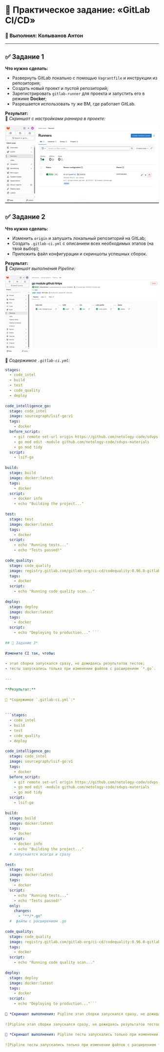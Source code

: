 # 🧪 Практическое задание: «GitLab CI/CD»  
### 👤 Выполнил: Колыванов Антон  

---

## ✅ Задание 1  

**Что нужно сделать:**  

- Развернуть GitLab локально с помощью `Vagrantfile` и инструкции из репозитория;  
- Создать новый проект и пустой репозиторий;  
- Зарегистрировать `gitlab-runner` для проекта и запустить его в режиме **Docker**;  
- Разрешается использовать ту же ВМ, где работает GitLab.  

**Результат:**  
📎 *Скриншот с настройками раннера в проекте:*  

![Скриншот с настройками раннера в проекте](img/1.png)  
 
## ✅ Задание 2 

**Что нужно сделать:**  

- Изменить `origin` и запушить локальный репозиторий на GitLab;  
- Создать `.gitlab-ci.yml` с описанием всех необходимых этапов (на твой выбор);  
- Приложить файл конфигурации и скриншоты успешных сборок.  

**Результат:**  
📎 *Скриншот выполнения Pipeline:*  

![Скрин выполнения Pipeline](img/2.png)  

📄 *Содержимое `.gitlab-ci.yml`:*  

```yaml
stages:
  - code_intel
  - build
  - test
  - code_quality
  - deploy

code_intelligence_go:
  stage: code_intel
  image: sourcegraph/lsif-go:v1
  tags:
    - docker
  before_script:
    - git remote set-url origin https://github.com/netology-code/sdvps-materials.git
    - go mod edit -module github.com/netology-code/sdvps-materials
    - go mod tidy
  script:
    - lsif-go

build:
  stage: build
  image: docker:latest
  tags:
    - docker
  script:
    - docker info
    - echo "Building the project..."

test:
  stage: test
  image: docker:latest
  tags:
    - docker
  script:
    - echo "Running tests..."
    - echo "Tests passed!"

code_quality:
  stage: code_quality
  image: registry.gitlab.com/gitlab-org/ci-cd/codequality:0.96.0-gitlab.1
  tags:
    - docker
  script:
    - echo "Running code quality scan..."

deploy:
  stage: deploy
  image: docker:latest
  tags:
    - docker
  script:
    - echo "Deploying to production..." ```

## 🌟 Задание 3*

Измените CI так, чтобы:

- этап сборки запускался сразу, не дожидаясь результатов тестов;  
- тесты запускались только при изменении файлов с расширением `*.go`.

---

**Результат:**  
  
📄 *Содержимое `.gitlab-ci.yml`:*   
  

```stages:
  - code_intel
  - build
  - test
  - code_quality
  - deploy

code_intelligence_go:
  stage: code_intel
  image: sourcegraph/lsif-go:v1
  tags:
    - docker
  before_script:
    - git remote set-url origin https://github.com/netology-code/sdvps-materials.git
    - go mod edit -module github.com/netology-code/sdvps-materials
    - go mod tidy
  script:
    - lsif-go

build:
  stage: build
  image: docker:latest
  tags:
    - docker
  script:
    - docker info
    - echo "Building the project..."
  # запускается всегда и сразу

test:
  stage: test
  image: docker:latest
  tags:
    - docker
  script:
    - echo "Running tests..."
    - echo "Tests passed!"
  only:
    changes:
      - "**/*.go"
  #  файлы с расширением .go

code_quality:
  stage: code_quality
  image: registry.gitlab.com/gitlab-org/ci-cd/codequality:0.96.0-gitlab.1
  tags:
    - docker
  script:
    - echo "Running code quality scan..."

deploy:
  stage: deploy
  image: docker:latest
  tags:
    - docker
  script:
    - echo "Deploying to production..."```

📎 *Скриншот выполнения: Pipline этап сборки запускался сразу, не дожидаясь результатов тестов:*    

![Pipline этап сборки запускался сразу, не дожидаясь результатов тестов](img/3.png)  

📎 *Скриншот выполнения: Pipline тесты запускались только при изменении файлов с расширением *.go:*  
 
![Pipline тесты запускались только при изменении файлов с расширением *.go](img/4.png)
